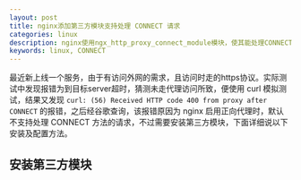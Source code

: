 ```yaml
---
layout: post
title: nginx添加第三方模块支持处理 CONNECT 请求
categories: linux
description: nginx使用ngx_http_proxy_connect_module模块，使其能处理CONNECT请求
keywords: linux, CONNECT
---
```



最近新上线一个服务，由于有访问外网的需求，且访问时走的https协议。实际测试中发现报错为到目标server超时，猜测未走代理访问所致，便使用 curl 模拟测试，结果又发现 `curl: (56) Received HTTP code 400 from proxy after CONNECT` 的报错，之后经谷歌查询，该报错原因为 nginx 启用正向代理时，默认不支持处理 CONNECT 方法的请求，不过需要安装第三方模块，下面详细说以下安装及配置方法。

## 安装第三方模块

